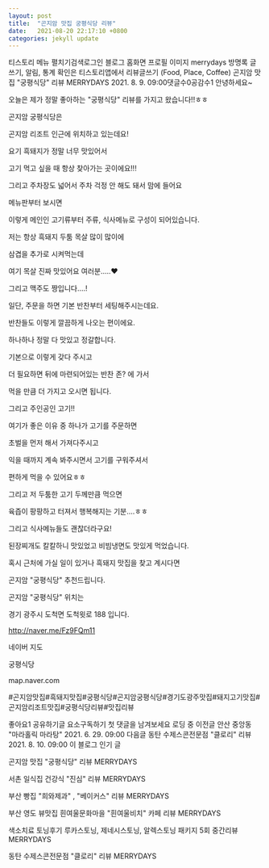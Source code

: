 ```yaml
---
layout: post
title:  "곤지암 맛집 궁평식당 리뷰"
date:   2021-08-20 22:17:10 +0800
categories: jekyll update
---
```

티스토리 메뉴 펼치기검색로그인
블로그 홈화면
프로필 이미지
merrydays
방명록
글쓰기, 알림, 통계 확인은 티스토리앱에서
리뷰글쓰기 (Food, Place, Coffee)
곤지암 맛집 "궁평식당" 리뷰
MERRYDAYS
2021. 8. 9. 09:00댓글수0공감수1
안녕하세요~

오늘은 제가 정말 좋아하는 "궁평식당" 리뷰를 가지고 왔습니다!!ㅎㅎ

 

곤지암 궁평식당은

곤지암 리조트 인근에 위치하고 있는데요!

 

요기 흑돼지가 정말 너무 맛있어서

고기 먹고 싶을 때 항상 찾아가는 곳이에요!!!

 

그리고 주차장도 넓어서 주차 걱정 안 해도 돼서 맘에 들어요

 

메뉴판부터 보시면 

 





 

 

이렇게 메인인 고기류부터 주류, 식사메뉴로 구성이 되어있습니다. 

 

저는 항상 흑돼지 두툼 목살 많이 많이에

삼겹을 추가로 시켜먹는데 

여기 목살 진짜 맛있어요 여러분.....♥

 

그리고 맥주도 짱입니다....!

 

일단, 주문을 하면 기본 반찬부터 세팅해주시는데요.

 


 

반찬들도 이렇게 깔끔하게 나오는 편이에요.

하나하나 정말 다 맛있고 정갈합니다. 

 

기본으로 이렇게 갖다 주시고

더 필요하면 뒤에 마련되어있는 반찬 존? 에 가서

먹을 만큼 더 가지고 오시면 됩니다. 

 

 


 

그리고 주인공인 고기!!

 

여기가 좋은 이유 중 하나가 고기를 주문하면 

초벌을 먼저 해서 가져다주시고

익을 때까지 계속 봐주시면서 고기를 구워주셔서 

편하게 먹을 수 있어요ㅎㅎ

 

그리고 저 두툼한 고기 두께만큼 먹으면

육즙이 팡팡하고 터져서 행복해지는 기분....ㅎㅎ

 

그리고 식사메뉴들도 괜찮더라구요!

된장찌개도 칼칼하니 맛있었고 비빔냉면도 맛있게 먹었습니다. 

 

혹시 근처에 가실 일이 있거나 흑돼지 맛집을 찾고 계시다면 

곤지암 "궁평식당" 추천드립니다.

 

곤지암 "궁평식당" 위치는

경기 광주시 도척면 도척윗로 188 입니다. 

 

http://naver.me/Fz9FQm11

 
네이버 지도

궁평식당

map.naver.com
 

#곤지암맛집#흑돼지맛집#궁평식당#곤지암궁평식당#경기도광주맛집#돼지고기맛집#곤지암리조트맛집#궁평식당리뷰#맛집리뷰

좋아요1
공유하기글 요소구독하기
첫 댓글을 남겨보세요
로딩 중
이전글
안산 중앙동 "마라홀릭 마라탕"
2021. 6. 29. 09:00
다음글
동탄 수제스콘전문점 "클로리" 리뷰
2021. 8. 10. 09:00
이 블로그 인기 글

곤지암 맛집 "궁평식당" 리뷰
MERRYDAYS

서촌 일식집 건강식 "진심" 리뷰
MERRYDAYS

부산 빵집 "희와제과" , "베이커스" 리뷰
MERRYDAYS

부산 영도 뷰맛집 흰여울문화마을 "흰여울비치" 카페 리뷰
MERRYDAYS

색소치료 토닝후기 루카스토닝, 제네시스토닝, 알렉스토닝 패키지 5회 중간리뷰
MERRYDAYS

동탄 수제스콘전문점 "클로리" 리뷰
MERRYDAYS
